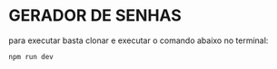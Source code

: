 # GERADOR DE SENHAS


para executar basta clonar e executar o comando abaixo no terminal:

```npm run dev```
